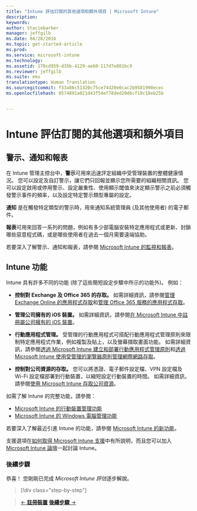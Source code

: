 ```yaml
---
title: "Intune 評估訂閱的其他選項和額外項目 | Microsoft Intune"
description: 
keywords: 
author: Staciebarker
manager: jeffgilb
ms.date: 04/28/2016
ms.topic: get-started-article
ms.prod: 
ms.service: microsoft-intune
ms.technology: 
ms.assetid: 170cd959-d35b-4129-ae60-117d7e881bc9
ms.reviewer: jeffgilb
ms.suite: ems
translationtype: Human Translation
ms.sourcegitcommit: f33a86c51320c75ce74d20e0cac2b9581990ecec
ms.openlocfilehash: 0574891a021d43f54ef78ded20d6cf19c18eb25b


---
```


# Intune 評估訂閱的其他選項和額外項目

## 警示、通知和報表
在 Intune 管理主控台中，**警示**可用來迅速評定組織中受管理裝置的整體健康情況。 您可以設定及自訂警示，讓它們只回報並顯示您所需要的組織相關資訊。 您可以設定啟用或停用警示、設定嚴重性、使用顯示閾值來決定顯示警示之前必須觸發警示事件的頻率，以及設定特定警示類型專屬的設定。

**通知** 是在觸發特定類型的警示時，用來通知系統管理員 (及其他使用者) 的電子郵件。

**報表**可用來回答一系列的問題，例如有多少部電腦安裝特定應用程式或更新、封鎖哪些惡意程式碼，或是哪些使用者在過去一個月需要遠端協助。

若要深入了解警示、通知和報表，請參閱 [Microsoft Intune 的監視和報表](/Intune/Deploy-Use/monitoring-and-reports-with-microsoft-intune)。

## Intune 功能
Intune 具有許多不同的功能 (除了這些簡短設定步驟中所示的功能外)。 例如：

-   **控制對 Exchange 及 Office 365 的存取。** 如需詳細資訊，請參閱[管理 Exchange Online 的應用程式存取](https://technet.microsoft.com/library/dn705841.aspx)和[管理 Office 365 服務的應用程式存取](https://technet.microsoft.com/library/dn818907.aspx)。

-   **管理公司擁有的 iOS 裝置。** 如需詳細資訊，請參閱[在 Microsoft Intune 中註冊屬公司擁有的 iOS 裝置](/Intune/Deploy-Use/enroll-corporate-owned-ios-devices-in-microsoft-intune)。

-   **行動應用程式管理。** 受管理的行動應用程式可搭配行動應用程式管理原則來限制特定應用程式作業，例如複製及貼上，以及螢幕擷取畫面功能。 如需詳細資訊，請參閱[透過 Microsoft Intune 建立和部署行動應用程式管理原則](/Intune/Deploy-Use/create-and-deploy-mobile-app-management-policies-with-microsoft-intune)和[透過 Microsoft Intune 使用受管理的瀏覽器原則管理網際網路存取](/Intune/Deploy-Use/manage-internet-access-using-managed-browser-policies)。

-   **控制對公司資源的存取。** 您可以將憑證、電子郵件設定檔、VPN 設定檔及 Wi-Fi 設定檔部署到行動裝置，以縮短設定行動裝置的時間。 如需詳細資訊，請參閱[使用 Microsoft Intune 存取公司資源](/Intune/Deploy-Use/enable-access-to-company-resources-with-microsoft-intune)。

如需了解 Intune 的完整功能，請參閱：
- [Microsoft Intune 的行動裝置管理功能](/intune/get-started/mobile-device-management-capabilities-in-microsoft-intune)
- [Microsoft Intune 的 Windows 電腦管理功能](/intune/get-started/windows-pc-management-capabilities-in-microsoft-intune)

若要深入了解最近引進 Intune 的功能，請參閱 [Microsoft Intune 的新功能](/Intune/Deploy-Use/whats-new-in-microsoft-intune)。

支援選項在[如何取得 Microsoft Intune 支援](/Intune/Troubleshoot/how-to-get-support-for-microsoft-intune)中有所說明，而且您可以加入 [Microsoft Intune 論壇](https://social.technet.microsoft.com/Forums/en-US/home?forum=microsoftintuneprod)一起討論 Intune。

### 後續步驟
恭喜！ 您剛剛已完成 *Microsoft Intune 評估*逐步解說。

>[!div class="step-by-step"]

>[&larr; **註冊裝置**](.\get-started-with-a-30-day-trial-of-microsoft-intune-step-5.md)     [**後續步驟** &rarr;](.\get-started-with-a-30-day-trial-of-microsoft-intune-step-7.md)  



<!--HONumber=Jun16_HO4-->



